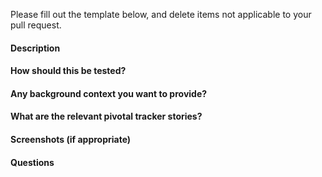 Please fill out the template below, and delete items not applicable to your pull request.

#### Description
<!--Brief description of the PR. What does this PR do? -->

#### How should this be tested?
<!-- What should you do to test this PR? Is there any manual quality
assurance checks that should be done. What are the expectations -->

#### Any background context you want to provide?
<!-- Anything the reviewer should be aware of ahead of testing -->

#### What are the relevant pivotal tracker stories?
<!-- Does this PR track anything anywhere? -->

#### Screenshots (if appropriate)

#### Questions
<!-- Are there any questions for the reviewer -->
